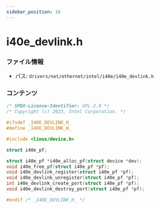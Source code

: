```yaml
---
sidebar_position: 16
---
```

# i40e_devlink.h

### ファイル情報

- パス: `drivers/net/ethernet/intel/i40e/i40e_devlink.h`

### コンテンツ

```h
/* SPDX-License-Identifier: GPL-2.0 */
/* Copyright (c) 2023, Intel Corporation. */

#ifndef _I40E_DEVLINK_H_
#define _I40E_DEVLINK_H_

#include <linux/device.h>

struct i40e_pf;

struct i40e_pf *i40e_alloc_pf(struct device *dev);
void i40e_free_pf(struct i40e_pf *pf);
void i40e_devlink_register(struct i40e_pf *pf);
void i40e_devlink_unregister(struct i40e_pf *pf);
int i40e_devlink_create_port(struct i40e_pf *pf);
void i40e_devlink_destroy_port(struct i40e_pf *pf);

#endif /* _I40E_DEVLINK_H_ */

```
